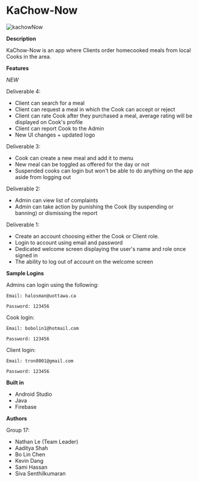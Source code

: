 # KaChow-Now


![kachowNow](https://user-images.githubusercontent.com/113709975/205511061-62f57345-c81a-47af-bd7a-0a7c1f38b18f.png)

**Description**

KaChow-Now is an app where Clients order homecooked meals from local Cooks in the area. 


**Features**

*NEW* 

Deliverable 4:

- Client can search for a meal
- Client can request a meal in which the Cook can accept or reject
- Client can rate Cook after they purchased a meal, average rating will be displayed on Cook's profile
- Client can report Cook to the Admin
- New UI changes + updated logo


Deliverable 3:

- Cook can create a new meal and add it to menu
- New meal can be toggled as offered for the day or not
- Suspended cooks can login but won't be able to do anything on the app aside from logging out


Deliverable 2:

- Admin can view list of complaints
- Admin can take action by punishing the Cook (by suspending or banning) or dismissing the report


Deliverable 1:

- Create an account choosing either the Cook or Client role.
- Login to account using email and password
- Dedicated welcome screen displaying the user's name and role once signed in
- The ability to log out of account on the welcome screen

**Sample Logins**

Admins can login using the following:

```Email: halosman@uottawa.ca ```

```Password: 123456```

Cook login:

```Email: bobolin1@hotmail.com ```

```Password: 123456```

Client login:

```Email: tron8001@gmail.com ```

```Password: 123456```


**Built in**
- Android Studio
- Java
- Firebase


**Authors**

Group 17:
- Nathan Le (Team Leader)
- Aaditya Shah
- Bo Lin Chen
- Kevin Dang
- Sami Hassan
- Siva Senthilkumaran
